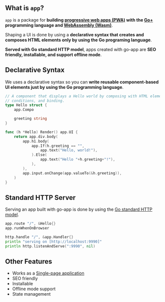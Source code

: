 ## What is `app`?

`app` is a package for **building [progressive web apps (PWA)](https://developer.mozilla.org/en-US/docs/Web/Progressive_web_apps) with the [Go+](https://goplus.org) programming language and [WebAssembly (Wasm)](https://webassembly.org)**.

Shaping a UI is done by using a **declarative syntax that creates and composes HTML elements only by using the Go programing language**.

**Served with Go standard HTTP model**, apps created with go-app are **SEO friendly, installable, and support offline mode**.



## Declarative Syntax

We uses a declarative syntax so you can **write reusable component-based UI elements just by using the Go programming language**.

```go
// A component that displays a Hello world by composing with HTML elements,
// conditions, and binding.
type Hello struct {
	app.Compo

	greeting string
}

func (h *Hello) Render() app.UI {
	return app.div.body(
		app.h1.body(
			app.If(h.greeting == "",
				app.text("Hello, world!"),
			).Else(
				app.text("Hello "+h.greeting+"!"),
			),
		),
		app.input.onChange(app.valueTo(&h.greeting)),
	)
}
```

## Standard HTTP Server

Serving an app built with go-app is done by using the [Go standard HTTP model](https://golang.org/pkg/net/http).

```go
app.route "/", &Hello{}
app.runWhenOnBrowser

http.handle "/", &app.Handler{}
println "serving on [http://localhost:9990]"
println http.listenAndServe(":9990", nil)
```

## Other Features

- Works as a [Single-page application](https://en.wikipedia.org/wiki/Single-page_application)
- SEO friendly
- Installable
- Offline mode support
- State management

